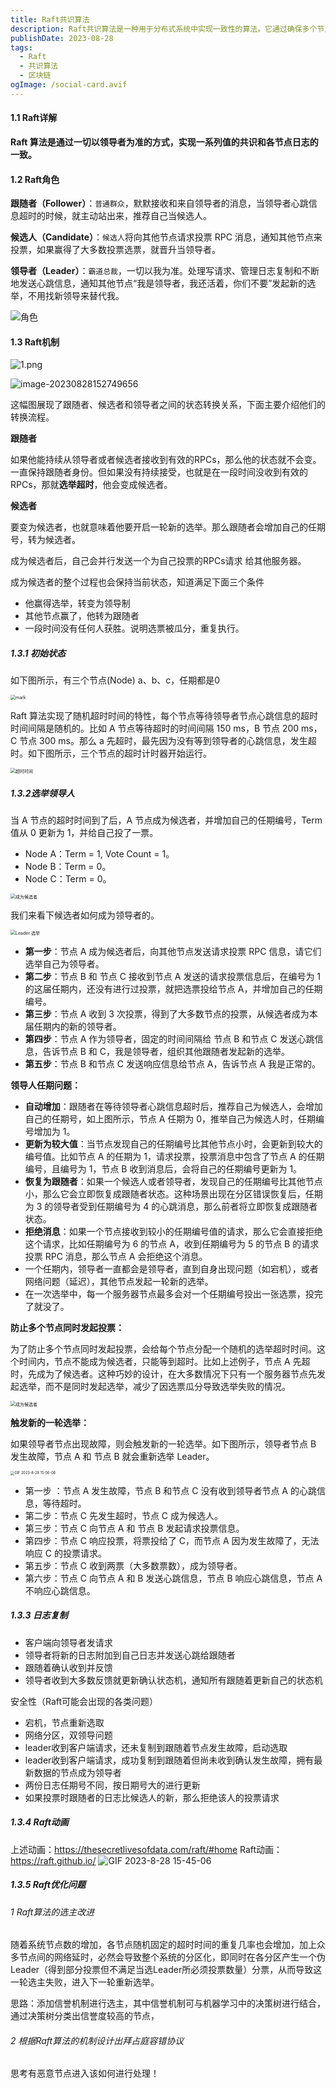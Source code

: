 ```yaml
---
title: Raft共识算法
description: Raft共识算法是一种用于分布式系统中实现一致性的算法。它通过确保多个节点之间达成共识，使得分布式系统能够可靠地协调并保持一致性。
publishDate: 2023-08-28
tags:
  - Raft
  - 共识算法
  - 区块链
ogImage: /social-card.avif
---
```

#### 1.1 Raft详解

**Raft 算法是通过一切以领导者为准的方式，实现一系列值的共识和各节点日志的一致。**

#### 1.2 Raft角色

**跟随者（Follower）**：`普通群众`，默默接收和来自领导者的消息，当领导者心跳信息超时的时候，就主动站出来，推荐自己当候选人。

**候选人（Candidate）**：`候选人`将向其他节点请求投票 RPC 消息，通知其他节点来投票，如果赢得了大多数投票选票，就晋升当领导者。

**领导者（Leader）**：`霸道总裁`，一切以我为准。处理写请求、管理日志复制和不断地发送心跳信息，通知其他节点“我是领导者，我还活着，你们不要”发起新的选举，不用找新领导来替代我。

![角色](https://cdn.jsdelivr.net/gh/zhenxix/blog_img@main/202308280955092.png)

#### 1.3 Raft机制

![1.png](https://cdn.jsdelivr.net/gh/zhenxix/blog_img@main/202308281029456.png)

![image-20230828152749656](https://cdn.jsdelivr.net/gh/zhenxix/blog_img@main/202308281527711.png)

这幅图展现了跟随者、候选者和领导者之间的状态转换关系，下面主要介绍他们的转换流程。

**跟随者**

如果他能持续从领导者或者候选者接收到有效的RPCs，那么他的状态就不会变。一直保持跟随者身份。但如果没有持续接受，也就是在一段时间没收到有效的RPCs，那就**选举超时**，他会变成候选者。

**候选者**

要变为候选者，也就意味着他要开启一轮新的选举。那么跟随者会增加自己的任期号，转为候选者。

成为候选者后，自己会并行发送一个为自己投票的RPCs请求 给其他服务器。

成为候选者的整个过程也会保持当前状态，知道满足下面三个条件

- 他赢得选举，转变为领导制
- 其他节点赢了，他转为跟随者
- 一段时间没有任何人获胜。说明选票被瓜分，重复执行。

##### 1.3.1 初始状态

如下图所示，有三个节点(Node) a、b、c，任期都是0

<img src="https://cdn.jsdelivr.net/gh/zhenxix/blog_img@main/202308280959729.png" alt="mark" style="zoom: 50%;" />

Raft 算法实现了随机超时时间的特性，每个节点等待领导者节点心跳信息的超时时间间隔是随机的。比如 A 节点等待超时的时间间隔 150 ms，B 节点 200 ms，C 节点 300 ms。那么 a 先超时，最先因为没有等到领导者的心跳信息，发生超时。如下图所示，三个节点的超时计时器开始运行。

<img src="https://cdn.jsdelivr.net/gh/zhenxix/blog_img@main/202308281001978.gif" alt="超时时间" style="zoom: 50%;" />

##### 1.3.2选举领导人

当 A 节点的超时时间到了后，A 节点成为候选者，并增加自己的任期编号，Term 值从 0 更新为 1，并给自己投了一票。

- Node A：Term = 1, Vote Count = 1。
- Node B：Term = 0。
- Node C：Term = 0。

<img src="https://cdn.jsdelivr.net/gh/zhenxix/blog_img@main/202308281015360.gif" alt="成为候选者" style="zoom: 50%;" />

我们来看下候选者如何成为领导者的。

<img src="https://cdn.jsdelivr.net/gh/zhenxix/blog_img@main/202308281004105.gif" alt="Leader 选举" style="zoom:50%;" />

- **第一步**：节点 A 成为候选者后，向其他节点发送请求投票 RPC 信息，请它们选举自己为领导者。
- **第二步**：节点 B 和 节点 C 接收到节点 A 发送的请求投票信息后，在编号为 1 的这届任期内，还没有进行过投票，就把选票投给节点 A，并增加自己的任期编号。
- **第三步**：节点 A 收到 3 次投票，得到了大多数节点的投票，从候选者成为本届任期内的新的领导者。
- **第四步**：节点 A 作为领导者，固定的时间间隔给 节点 B 和节点 C 发送心跳信息，告诉节点 B 和 C，我是领导者，组织其他跟随者发起新的选举。
- **第五步**：节点 B 和节点 C 发送响应信息给节点 A，告诉节点 A 我是正常的。



**领导人任期问题：**

- **自动增加**：跟随者在等待领导者心跳信息超时后，推荐自己为候选人，会增加自己的任期号，如上图所示，节点 A 任期为 0，推举自己为候选人时，任期编号增加为 1。
- **更新为较大值**：当节点发现自己的任期编号比其他节点小时，会更新到较大的编号值。比如节点 A 的任期为 1，请求投票，投票消息中包含了节点 A 的任期编号，且编号为 1，节点 B 收到消息后，会将自己的任期编号更新为 1。
- **恢复为跟随者**：如果一个候选人或者领导者，发现自己的任期编号比其他节点小，那么它会立即恢复成跟随者状态。这种场景出现在分区错误恢复后，任期为 3 的领导者受到任期编号为 4 的心跳消息，那么前者将立即恢复成跟随者状态。
- **拒绝消息**：如果一个节点接收到较小的任期编号值的请求，那么它会直接拒绝这个请求，比如任期编号为 6 的节点 A，收到任期编号为 5 的节点 B 的请求投票 RPC 消息，那么节点 A 会拒绝这个消息。
- 一个任期内，领导者一直都会是领导者，直到自身出现问题（如宕机），或者网络问题（延迟），其他节点发起一轮新的选举。
- 在一次选举中，每一个服务器节点最多会对一个任期编号投出一张选票，投完了就没了。



**防止多个节点同时发起投票：**

为了防止多个节点同时发起投票，会给每个节点分配一个随机的选举超时时间。这个时间内，节点不能成为候选者，只能等到超时。比如上述例子，节点 A 先超时，先成为了候选者。这种巧妙的设计，在大多数情况下只有一个服务器节点先发起选举，而不是同时发起选举，减少了因选票瓜分导致选举失败的情况。

<img src="https://cdn.jsdelivr.net/gh/zhenxix/blog_img@main/202308281552731.gif" alt="成为候选者" style="zoom: 50%;" />



**触发新的一轮选举：**

如果领导者节点出现故障，则会触发新的一轮选举。如下图所示，领导者节点 B 发生故障，节点 A 和 节点 B 就会重新选举 Leader。

<img src="https://cdn.jsdelivr.net/gh/zhenxix/blog_img@main/202308281557054.gif" alt="GIF 2023-8-28 15-56-06" style="zoom: 40%;" />

- 第一步 ：节点 A 发生故障，节点 B 和节点 C 没有收到领导者节点 A 的心跳信息，等待超时。
- 第二步：节点 C 先发生超时，节点 C 成为候选人。
- 第三步：节点 C 向节点 A 和 节点 B 发起请求投票信息。
- 第四步：节点 C 响应投票，将票投给了 C，而节点 A 因为发生故障了，无法响应 C 的投票请求。
- 第五步：节点 C 收到两票（大多数票数），成为领导者。
- 第六步：节点 C 向节点 A 和 B 发送心跳信息，节点 B 响应心跳信息，节点 A 不响应心跳信息。

##### 1.3.3 日志复制

- 客户端向领导者发请求
- 领导者将新的日志附加到自己日志并发送心跳给跟随者
- 跟随着确认收到并反馈
- 领导者收到大多数反馈就更新确认状态机，通知所有跟随着更新自己的状态机



安全性（Raft可能会出现的各类问题）

- 宕机，节点重新选取
- 网络分区，双领导问题
- leader收到客户端请求，还未复制到跟随着节点发生故障，启动选取
- leader收到客户端请求，成功复制到跟随着但尚未收到确认发生故障，拥有最新数据的节点成为领导者
- 两份日志任期号不同，按日期号大的进行更新
- 如果投票时跟随者的日志比候选人的新，那么拒绝该人的投票请求



##### 1.3.4 Raft动画

上述动画：https://thesecretlivesofdata.com/raft/#home
Raft动画：https://raft.github.io/
![GIF 2023-8-28 15-45-06](https://cdn.jsdelivr.net/gh/zhenxix/blog_img@main/202308281548782.gif)


##### 1.3.5 Raft优化问题

###### 1 Raft算法的选主改进

随着系统节点数的增加，各节点随机固定的超时时间的重复几率也会增加，加上众多节点间的网络延时，必然会导致整个系统的分区化，即同时在各分区产生一个伪Leader（得到部分投票但不满足当选Leader所必须投票数量）分票，从而导致这一轮选主失败，进入下一轮重新选举。

思路：添加信誉机制进行选主，其中信誉机制可与机器学习中的决策树进行结合，通过决策树分类出信誉度较高的节点，

###### 2 根据Raft算法的机制设计出拜占庭容错协议

思考有恶意节点进入该如何进行处理！
